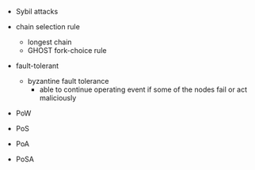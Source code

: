 - Sybil attacks
- chain selection rule
  - longest chain
  - GHOST fork-choice rule
- fault-tolerant
  - byzantine fault tolerance
    - able to continue operating event if some of the nodes fail or act maliciously
    
- PoW
- PoS
- PoA
- PoSA
